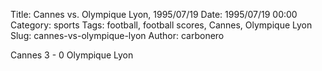 Title: Cannes vs. Olympique Lyon, 1995/07/19
Date: 1995/07/19 00:00
Category: sports
Tags: football, football scores, Cannes, Olympique Lyon
Slug: cannes-vs-olympique-lyon
Author: carbonero


Cannes 3 - 0 Olympique Lyon
